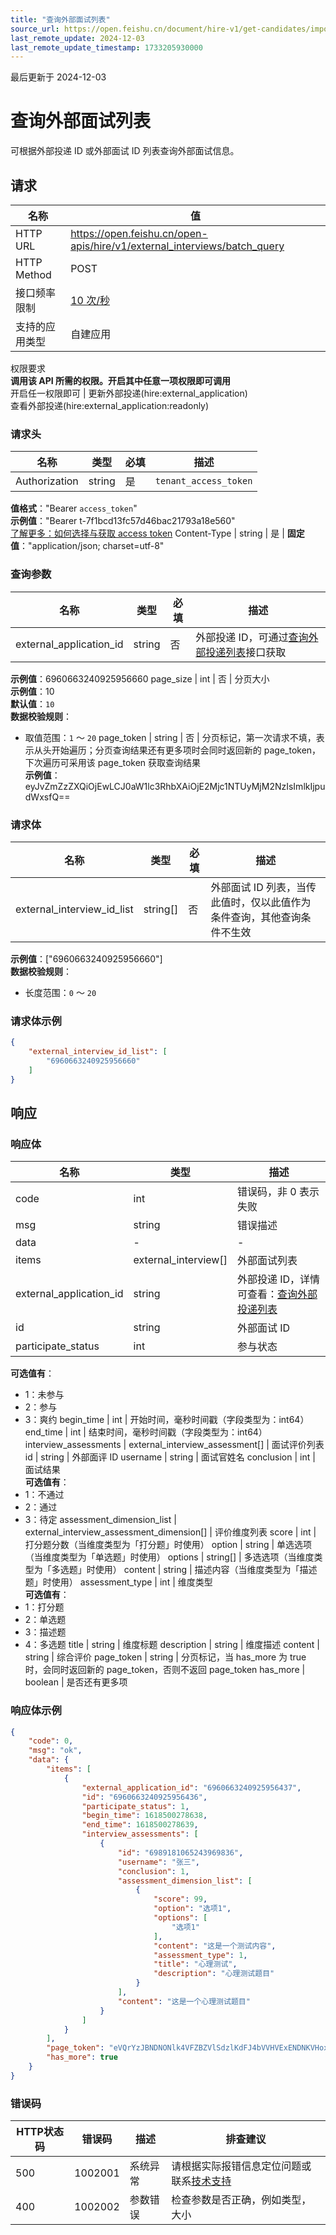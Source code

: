 ```yaml
---
title: "查询外部面试列表"
source_url: https://open.feishu.cn/document/hire-v1/get-candidates/import-external-system-information/import-external-interview-info/batch_query
last_remote_update: 2024-12-03
last_remote_update_timestamp: 1733205930000
---
```

最后更新于 2024-12-03

# 查询外部面试列表

可根据外部投递 ID 或外部面试 ID 列表查询外部面试信息。

## 请求
名称 | 值
---|---
HTTP URL | https://open.feishu.cn/open-apis/hire/v1/external_interviews/batch_query
HTTP Method | POST
接口频率限制 | [10 次/秒](https://open.feishu.cn/document/ukTMukTMukTM/uUzN04SN3QjL1cDN)
支持的应用类型 | 自建应用
权限要求  
            **调用该 API 所需的权限。开启其中任意一项权限即可调用**  
            开启任一权限即可 | 更新外部投递(hire:external_application)  
            查看外部投递(hire:external_application:readonly)

### 请求头

名称 | 类型 | 必填 | 描述
--- | --- | --- | ---
Authorization | string | 是 | `tenant_access_token`  
**值格式**："Bearer `access_token`"  
**示例值**："Bearer t-7f1bcd13fc57d46bac21793a18e560"  
[了解更多：如何选择与获取 access token](https://open.feishu.cn/document/uAjLw4CM/ugTN1YjL4UTN24CO1UjN/trouble-shooting/how-to-choose-which-type-of-token-to-use)
Content-Type | string | 是 | **固定值**："application/json; charset=utf-8"

### 查询参数

名称 | 类型 | 必填 | 描述
--- | --- | --- | ---
external_application_id | string | 否 | 外部投递 ID，可通过[查询外部投递列表](https://open.feishu.cn/document/ukTMukTMukTM/uMzM1YjLzMTN24yMzUjN/hire-v1/external_application/list)接口获取  
**示例值**：6960663240925956660
page_size | int | 否 | 分页大小  
**示例值**：10  
**默认值**：`10`  
**数据校验规则**：  
- 取值范围：`1` ～ `20`
page_token | string | 否 | 分页标记，第一次请求不填，表示从头开始遍历；分页查询结果还有更多项时会同时返回新的 page_token，下次遍历可采用该 page_token 获取查询结果  
**示例值**：eyJvZmZzZXQiOjEwLCJ0aW1lc3RhbXAiOjE2Mjc1NTUyMjM2NzIsImlkIjpudWxsfQ==

### 请求体

名称 | 类型 | 必填 | 描述
--- | --- | --- | ---
external_interview_id_list | string\[\] | 否 | 外部面试 ID 列表，当传此值时，仅以此值作为条件查询，其他查询条件不生效  
**示例值**：["6960663240925956660"]  
**数据校验规则**：  
- 长度范围：`0` ～ `20`

### 请求体示例
```json
{
    "external_interview_id_list": [
        "6960663240925956660"
    ]
}
```

## 响应

### 响应体

名称 | 类型 | 描述
--- | --- | ---
code | int | 错误码，非 0 表示失败
msg | string | 错误描述
data | \- | \-
items | external_interview\[\] | 外部面试列表
external_application_id | string | 外部投递 ID，详情可查看：[查询外部投递列表](https://open.feishu.cn/document/ukTMukTMukTM/uMzM1YjLzMTN24yMzUjN/hire-v1/external_application/list)
id | string | 外部面试 ID
participate_status | int | 参与状态  
**可选值有**：  
- 1：未参与  
- 2：参与  
- 3：爽约
begin_time | int | 开始时间，毫秒时间戳（字段类型为：int64）
end_time | int | 结束时间，毫秒时间戳（字段类型为：int64）
interview_assessments | external_interview_assessment\[\] | 面试评价列表
id | string | 外部面评 ID
username | string | 面试官姓名
conclusion | int | 面试结果  
**可选值有**：  
- 1：不通过  
- 2：通过  
- 3：待定
assessment_dimension_list | external_interview_assessment_dimension\[\] | 评价维度列表
score | int | 打分题分数（当维度类型为「打分题」时使用）
option | string | 单选选项（当维度类型为「单选题」时使用）
options | string\[\] | 多选选项（当维度类型为「多选题」时使用）
content | string | 描述内容（当维度类型为「描述题」时使用）
assessment_type | int | 维度类型  
**可选值有**：  
- 1：打分题  
- 2：单选题  
- 3：描述题  
- 4：多选题
title | string | 维度标题
description | string | 维度描述
content | string | 综合评价
page_token | string | 分页标记，当 has_more 为 true 时，会同时返回新的 page_token，否则不返回 page_token
has_more | boolean | 是否还有更多项

### 响应体示例
```json
{
    "code": 0,
    "msg": "ok",
    "data": {
        "items": [
            {
                "external_application_id": "6960663240925956437",
                "id": "6960663240925956436",
                "participate_status": 1,
                "begin_time": 1618500278638,
                "end_time": 1618500278639,
                "interview_assessments": [
                    {
                        "id": "6989181065243969836",
                        "username": "张三",
                        "conclusion": 1,
                        "assessment_dimension_list": [
                            {
                                "score": 99,
                                "option": "选项1",
                                "options": [
                                    "选项1"
                                ],
                                "content": "这是一个测试内容",
                                "assessment_type": 1,
                                "title": "心理测试",
                                "description": "心理测试题目"
                            }
                        ],
                        "content": "这是一个心理测试题目"
                    }
                ]
            }
        ],
        "page_token": "eVQrYzJBNDNONlk4VFZBZVlSdzlKdFJ4bVVHVExENDNKVHoxaVdiVnViQT0=",
        "has_more": true
    }
}
```

### 错误码

HTTP状态码 | 错误码 | 描述 | 排查建议
--- | --- | --- | ---
500 | 1002001 | 系统异常 | 请根据实际报错信息定位问题或联系[技术支持](https://applink.feishu.cn/TLJpeNdW)
400 | 1002002 | 参数错误 | 检查参数是否正确，例如类型，大小
